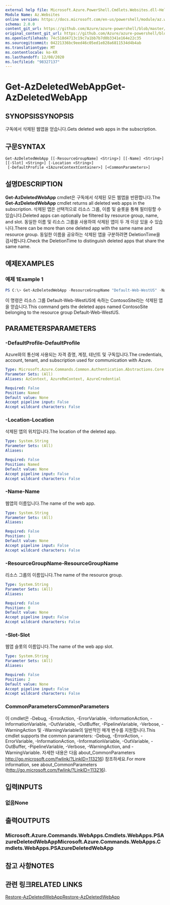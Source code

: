 ```yaml
---
external help file: Microsoft.Azure.PowerShell.Cmdlets.Websites.dll-Help.xml
Module Name: Az.Websites
online version: https://docs.microsoft.com/en-us/powershell/module/az.websites/get-azdeletedwebapp
schema: 2.0.0
content_git_url: https://github.com/Azure/azure-powershell/blob/master/src/Websites/Websites/help/Get-AzDeletedWebApp.md
original_content_git_url: https://github.com/Azure/azure-powershell/blob/master/src/Websites/Websites/help/Get-AzDeletedWebApp.md
ms.openlocfilehash: 74c518d4713c19c7a1bb7b7d0b3341e164e22c35
ms.sourcegitcommit: 04221336bc9eed46c05ed1e828a6811534d4b4ab
ms.translationtype: MT
ms.contentlocale: ko-KR
ms.lasthandoff: 12/08/2020
ms.locfileid: "98327137"
---
```

# <span data-ttu-id="a1e60-101">Get-AzDeletedWebApp</span><span class="sxs-lookup"><span data-stu-id="a1e60-101">Get-AzDeletedWebApp</span></span>

## <span data-ttu-id="a1e60-102">SYNOPSIS</span><span class="sxs-lookup"><span data-stu-id="a1e60-102">SYNOPSIS</span></span>
<span data-ttu-id="a1e60-103">구독에서 삭제된 웹앱을 얻습니다.</span><span class="sxs-lookup"><span data-stu-id="a1e60-103">Gets deleted web apps in the subscription.</span></span>

## <span data-ttu-id="a1e60-104">구문</span><span class="sxs-lookup"><span data-stu-id="a1e60-104">SYNTAX</span></span>

```
Get-AzDeletedWebApp [[-ResourceGroupName] <String>] [[-Name] <String>] [[-Slot] <String>] [-Location <String>]
 [-DefaultProfile <IAzureContextContainer>] [<CommonParameters>]
```

## <span data-ttu-id="a1e60-105">설명</span><span class="sxs-lookup"><span data-stu-id="a1e60-105">DESCRIPTION</span></span>
<span data-ttu-id="a1e60-106">**Get-AzDeletedWebApp** cmdlet은 구독에서 삭제된 모든 웹앱을 반환합니다.</span><span class="sxs-lookup"><span data-stu-id="a1e60-106">The **Get-AzDeletedWebApp** cmdlet returns all deleted web apps in the subscription.</span></span> <span data-ttu-id="a1e60-107">삭제된 앱은 선택적으로 리소스 그룹, 이름 및 슬롯을 통해 필터링할 수 있습니다.</span><span class="sxs-lookup"><span data-stu-id="a1e60-107">Deleted apps can optionally be filtered by resource group, name, and slot.</span></span> <span data-ttu-id="a1e60-108">동일한 이름 및 리소스 그룹을 사용하여 삭제된 앱이 두 개 이상 있을 수 있습니다.</span><span class="sxs-lookup"><span data-stu-id="a1e60-108">There can be more than one deleted app with the same name and resource group.</span></span> <span data-ttu-id="a1e60-109">동일한 이름을 공유하는 삭제된 앱을 구분하려면 DeletionTime을 검사합니다.</span><span class="sxs-lookup"><span data-stu-id="a1e60-109">Check the DeletionTime to distinguish deleted apps that share the same name.</span></span>

## <span data-ttu-id="a1e60-110">예제</span><span class="sxs-lookup"><span data-stu-id="a1e60-110">EXAMPLES</span></span>

### <span data-ttu-id="a1e60-111">예제 1</span><span class="sxs-lookup"><span data-stu-id="a1e60-111">Example 1</span></span>
```powershell
PS C:\> Get-AzDeletedWebApp -ResourceGroupName "Default-Web-WestUS" -Name "ContosoSite"
```

<span data-ttu-id="a1e60-112">이 명령은 리소스 그룹 Default-Web-WestUS에 속하는 ContosoSite라는 삭제된 앱을 얻습니다.</span><span class="sxs-lookup"><span data-stu-id="a1e60-112">This command gets the deleted apps named ContosoSite belonging to the resource group Default-Web-WestUS.</span></span>

## <span data-ttu-id="a1e60-113">PARAMETERS</span><span class="sxs-lookup"><span data-stu-id="a1e60-113">PARAMETERS</span></span>

### <span data-ttu-id="a1e60-114">-DefaultProfile</span><span class="sxs-lookup"><span data-stu-id="a1e60-114">-DefaultProfile</span></span>
<span data-ttu-id="a1e60-115">Azure와의 통신에 사용되는 자격 증명, 계정, 테넌트 및 구독입니다.</span><span class="sxs-lookup"><span data-stu-id="a1e60-115">The credentials, account, tenant, and subscription used for communication with Azure.</span></span>

```yaml
Type: Microsoft.Azure.Commands.Common.Authentication.Abstractions.Core.IAzureContextContainer
Parameter Sets: (All)
Aliases: AzContext, AzureRmContext, AzureCredential

Required: False
Position: Named
Default value: None
Accept pipeline input: False
Accept wildcard characters: False
```

### <span data-ttu-id="a1e60-116">-Location</span><span class="sxs-lookup"><span data-stu-id="a1e60-116">-Location</span></span>
<span data-ttu-id="a1e60-117">삭제된 앱의 위치입니다.</span><span class="sxs-lookup"><span data-stu-id="a1e60-117">The location of the deleted app.</span></span>

```yaml
Type: System.String
Parameter Sets: (All)
Aliases:

Required: False
Position: Named
Default value: None
Accept pipeline input: False
Accept wildcard characters: False
```

### <span data-ttu-id="a1e60-118">-Name</span><span class="sxs-lookup"><span data-stu-id="a1e60-118">-Name</span></span>
<span data-ttu-id="a1e60-119">웹앱의 이름입니다.</span><span class="sxs-lookup"><span data-stu-id="a1e60-119">The name of the web app.</span></span>

```yaml
Type: System.String
Parameter Sets: (All)
Aliases:

Required: False
Position: 1
Default value: None
Accept pipeline input: False
Accept wildcard characters: False
```

### <span data-ttu-id="a1e60-120">-ResourceGroupName</span><span class="sxs-lookup"><span data-stu-id="a1e60-120">-ResourceGroupName</span></span>
<span data-ttu-id="a1e60-121">리소스 그룹의 이름입니다.</span><span class="sxs-lookup"><span data-stu-id="a1e60-121">The name of the resource group.</span></span>

```yaml
Type: System.String
Parameter Sets: (All)
Aliases:

Required: False
Position: 0
Default value: None
Accept pipeline input: False
Accept wildcard characters: False
```

### <span data-ttu-id="a1e60-122">-Slot</span><span class="sxs-lookup"><span data-stu-id="a1e60-122">-Slot</span></span>
<span data-ttu-id="a1e60-123">웹앱 슬롯의 이름입니다.</span><span class="sxs-lookup"><span data-stu-id="a1e60-123">The name of the web app slot.</span></span>

```yaml
Type: System.String
Parameter Sets: (All)
Aliases:

Required: False
Position: 2
Default value: None
Accept pipeline input: False
Accept wildcard characters: False
```

### <span data-ttu-id="a1e60-124">CommonParameters</span><span class="sxs-lookup"><span data-stu-id="a1e60-124">CommonParameters</span></span>
<span data-ttu-id="a1e60-125">이 cmdlet은 -Debug, -ErrorAction, -ErrorVariable, -InformationAction, -InformationVariable, -OutVariable, -OutBuffer, -PipelineVariable, -Verbose, -WarningAction 및 -WarningVariable의 일반적인 매개 변수를 지원합니다.</span><span class="sxs-lookup"><span data-stu-id="a1e60-125">This cmdlet supports the common parameters: -Debug, -ErrorAction, -ErrorVariable, -InformationAction, -InformationVariable, -OutVariable, -OutBuffer, -PipelineVariable, -Verbose, -WarningAction, and -WarningVariable.</span></span> <span data-ttu-id="a1e60-126">자세한 내용은 다음 about_CommonParameters http://go.microsoft.com/fwlink/?LinkID=113216) 참조하세요.</span><span class="sxs-lookup"><span data-stu-id="a1e60-126">For more information, see about_CommonParameters (http://go.microsoft.com/fwlink/?LinkID=113216).</span></span>

## <span data-ttu-id="a1e60-127">입력</span><span class="sxs-lookup"><span data-stu-id="a1e60-127">INPUTS</span></span>

### <span data-ttu-id="a1e60-128">없음</span><span class="sxs-lookup"><span data-stu-id="a1e60-128">None</span></span>

## <span data-ttu-id="a1e60-129">출력</span><span class="sxs-lookup"><span data-stu-id="a1e60-129">OUTPUTS</span></span>

### <span data-ttu-id="a1e60-130">Microsoft.Azure.Commands.WebApps.Cmdlets.WebApps.PSAzureDeletedWebApp</span><span class="sxs-lookup"><span data-stu-id="a1e60-130">Microsoft.Azure.Commands.WebApps.Cmdlets.WebApps.PSAzureDeletedWebApp</span></span>

## <span data-ttu-id="a1e60-131">참고 사항</span><span class="sxs-lookup"><span data-stu-id="a1e60-131">NOTES</span></span>

## <span data-ttu-id="a1e60-132">관련 링크</span><span class="sxs-lookup"><span data-stu-id="a1e60-132">RELATED LINKS</span></span>

[<span data-ttu-id="a1e60-133">Restore-AzDeletedWebApp</span><span class="sxs-lookup"><span data-stu-id="a1e60-133">Restore-AzDeletedWebApp</span></span>](./Restore-AzDeletedWebApp.md)